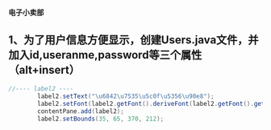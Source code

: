 #### 电子小卖部
## 1、为了用户信息方便显示，创建Users.java文件，并加入id,useranme,password等三个属性（alt+insert）

```java
//---- label2 ----
        label2.setText("\u6842\u7535\u5c0f\u5356\u90e8");
        label2.setFont(label2.getFont().deriveFont(label2.getFont().getSize() + 50f));
        contentPane.add(label2);
        label2.setBounds(35, 65, 370, 212);
```
